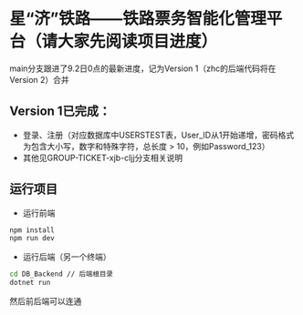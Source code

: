 # 星“济”铁路——铁路票务智能化管理平台（请大家先阅读项目进度）

main分支跟进了9.2日0点的最新进度，记为Version 1（zhc的后端代码将在Version 2）合并

## Version 1已完成：
 - 登录、注册（对应数据库中USERSTEST表，User_ID从1开始递增，密码格式为包含大小写，数字和特殊字符，总长度 > 10，例如Password_123）
 - 其他见GROUP-TICKET-xjb-cljj分支相关说明

## 运行项目

 - 运行前端
   
  ```bash
  npm install
  npm run dev
  ```

 - 运行后端（另一个终端）
  ```bash
  cd DB_Backend // 后端根目录
  dotnet run
  ```
然后前后端可以连通
